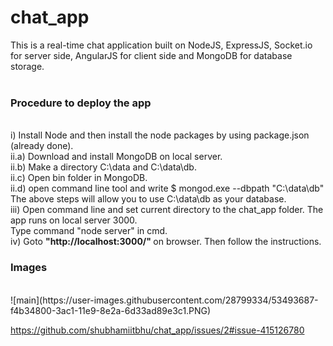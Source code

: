 # chat_app

This is a real-time chat application built on NodeJS, ExpressJS, Socket.io for server side, AngularJS for client side and MongoDB for database storage.<br /><br />

<h3>Procedure to deploy the app</h3> <br /> i) Install Node and then install the node packages by using package.json (already done). <br />
ii.a) Download and install MongoDB on local server. <br />
ii.b) Make a directory C:\data and C:\data\db. <br />
ii.c) Open bin folder in MongoDB.  <br />
ii.d) open command line tool and write $ mongod.exe --dbpath "C:\data\db" <br />
The above steps will allow you to use C:\data\db as your database.<br />
iii) Open command line and set current directory to the chat_app folder. The app runs on local server 3000. <br />
Type command "node server" in cmd.<br />
iv) Goto <strong> "http://localhost:3000/" </strong> on browser. Then follow the instructions.

<h3> Images </h3><br />
![main](https://user-images.githubusercontent.com/28799334/53493687-f4b34800-3ac1-11e9-8e2a-6d33ad89e3c1.PNG)

https://github.com/shubhamiitbhu/chat_app/issues/2#issue-415126780




